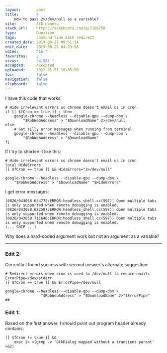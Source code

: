 ```yaml
---
layout:       post
title:        >
    How to pass 2>∕dev∕null as a variable?
site:         Ask Ubuntu
stack_url:    https://askubuntu.com/q/1168750
type:         Question
tags:         command-line bash redirect
created_date: 2019-08-27 00:51:14
edit_date:    2019-08-28 04:23:58
votes:        "16 "
favorites:    2
views:        "4,581 "
accepted:     Accepted
uploaded:     2022-01-01 10:05:50
toc:          false
navigation:   false
clipboard:    false
---
```


I have this code that works:

<!-- Language-all: lang-bash -->

``` 
# Hide irrelevant errors so chrome doesn't email us in cron
if [[ $fCron == true ]] ; then
    google-chrome --headless --disable-gpu --dump-dom \
        "$RobWebAddress" > "$DownloadName" 2>/dev/null
else
    # Get silly error messages when running from terminal
    google-chrome --headless --disable-gpu --dump-dom \
        "$RobWebAddress" > "$DownloadName"
fi

```

If I try to shorten it like this:

``` 
# Hide irrelevant errors so chrome doesn't email us in cron
local HideErrors
[[ $fCron == true ]] && HideErrors="2>/dev/null"

```

``` 
google-chrome --headless --disable-gpu --dump-dom \
    "$RobWebAddress" > "$DownloadName" "$HideErrors"

```

I get error messages:

``` 
[0826/043058.634775:ERROR:headless_shell.cc(597)] Open multiple tabs is only supported when remote debugging is enabled.
[0826/043058.672587:ERROR:headless_shell.cc(597)] Open multiple tabs is only supported when remote debugging is enabled.
[0826/043058.711640:ERROR:headless_shell.cc(597)] Open multiple tabs is only supported when remote debugging is enabled.
(... SNIP ...)

```

Why does a hard-coded argument work but not an argument as a variable?


----------

### Edit 2:

Currently I found success with second answer's alternate suggestion:

``` 
# Redirect errors when cron is used to /dev/null to reduce emails
ErrorPipe=/dev/stderr
[[ $fCron == true ]] && ErrorPipe=/dev/null

```

``` 
google-chrome --headless --disable-gpu --dump-dom \
                "$RobWebAddress" > "$DownloadName" 2>"$ErrorPipe"
## 
```



### Edit 1:

Based on the first answer, I should point out program header already contains:

``` 
[[ $fCron != true ]] &&
    exec 2> >(grep -v 'GtkDialog mapped without a transient parent' >&2)

```
